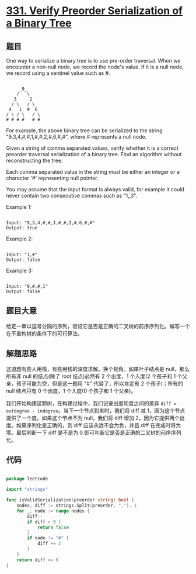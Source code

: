 # [331. Verify Preorder Serialization of a Binary Tree](https://leetcode.com/problems/verify-preorder-serialization-of-a-binary-tree/)

## 题目

One way to serialize a binary tree is to use pre-order traversal. When we encounter a non-null node, we record the node's value. If it is a null node, we record using a sentinel value such as #.

```

     _9_
    /   \
   3     2
  / \   / \
 4   1  #  6
/ \ / \   / \
# # # #   # #

```

For example, the above binary tree can be serialized to the string "9,3,4,#,#,1,#,#,2,#,6,#,#", where # represents a null node.

Given a string of comma separated values, verify whether it is a correct preorder traversal serialization of a binary tree. Find an algorithm without reconstructing the tree.

Each comma separated value in the string must be either an integer or a character '#' representing null pointer.

You may assume that the input format is always valid, for example it could never contain two consecutive commas such as "1,,3".

Example 1:

```

Input: "9,3,4,#,#,1,#,#,2,#,6,#,#"
Output: true

```

Example 2:

```

Input: "1,#"
Output: false

```
Example 3:

```

Input: "9,#,#,1"
Output: false

```

## 题目大意

给定一串以逗号分隔的序列，验证它是否是正确的二叉树的前序序列化。编写一个在不重构树的条件下的可行算法。

## 解题思路

这道题有些人用栈，有些用栈的深度求解。换个视角。如果叶子结点是 null，那么所有非 null 的结点(除了 root 结点)必然有 2 个出度，1 个入度(2 个孩子和 1 个父亲，孩子可能为空，但是这一题用 "#" 代替了，所以肯定有 2 个孩子)；所有的 null 结点只有 0 个出度，1 个入度(0 个孩子和 1 个父亲)。

我们开始构建这颗树，在构建过程中，我们记录出度和度之间的差异 `diff = outdegree - indegree`。当下一个节点到来时，我们将 diff 减 1，因为这个节点提供了一个度。如果这个节点不为 null，我们将 diff 增加 2，因为它提供两个出度。如果序列化是正确的，则 diff 应该永远不会为负，并且 diff 在完成时将为零。最后判断一下 diff 是不是为 0 即可判断它是否是正确的二叉树的前序序列化。

## 代码

```go

package leetcode

import "strings"

func isValidSerialization(preorder string) bool {
	nodes, diff := strings.Split(preorder, ","), 1
	for _, node := range nodes {
		diff--
		if diff < 0 {
			return false
		}
		if node != "#" {
			diff += 2
		}
	}
	return diff == 0
}

```